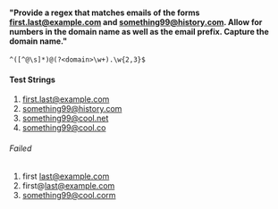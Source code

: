 #### "Provide a regex that matches emails of the forms first.last@example.com and something99@history.com. Allow for numbers in the domain name as well as the email prefix. Capture the domain name."

`^([^@\s]*)@(?<domain>\w+).\w{2,3}$`

#### Test Strings
1. first.last@example.com
1. something99@history.com
1. something99@cool.net
1. something99@cool.co

###### <em>Failed</em>
1. first last@example.com
1. first@last@example.com
1. something99@cool.corm
